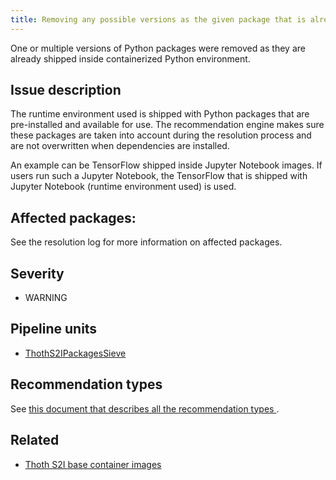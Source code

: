 ```yaml
---
title: Removing any possible versions as the given package that is already present in the base image
---
```


One or multiple versions of Python packages were removed as they are already
shipped inside containerized Python environment.

## Issue description

The runtime environment used is shipped with Python packages that are
pre-installed and available for use. The recommendation engine makes sure these
packages are taken into account during the resolution process and are not
overwritten when dependencies are installed.

An example can be TensorFlow shipped inside Jupyter Notebook images. If users
run such a Jupyter Notebook, the TensorFlow that is shipped with Jupyter
Notebook (runtime environment used) is used.

## Affected packages:

See the resolution log for more information on affected packages.

## Severity

 * WARNING

## Pipeline units

 * [ThothS2IPackagesSieve](https://thoth-station.ninja/docs/developers/adviser/thoth.adviser.sieves.html#thoth.adviser.sieves.ThothS2IPackagesSieve)

## Recommendation types

See [this document that describes all the recommendation types
](http://thoth-station.ninja/recommendation-types).

## Related

 * [Thoth S2I base container images][1]

[1]: https://github.com/thoth-station/s2i-thoth/
